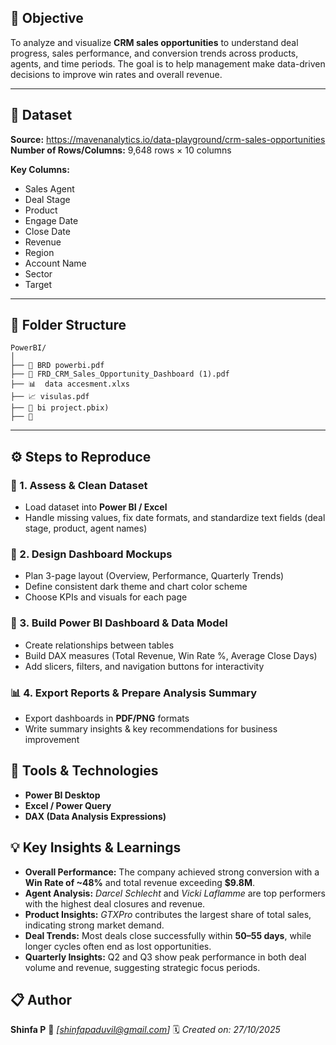 

## 🎯 **Objective**

To analyze and visualize **CRM sales opportunities** to understand deal progress, sales performance, and conversion trends across products, agents, and time periods.
The goal is to help management make data-driven decisions to improve win rates and overall revenue.

---

## 📁 **Dataset**

**Source:** https://mavenanalytics.io/data-playground/crm-sales-opportunities
**Number of Rows/Columns:** 9,648 rows × 10 columns

**Key Columns:**

* Sales Agent
* Deal Stage
* Product
* Engage Date
* Close Date
* Revenue
* Region
* Account Name
* Sector
* Target

---

## 🧱 **Folder Structure**

```
PowerBI/
│
├── 📄 BRD powerbi.pdf         
├── 📄 FRD_CRM_Sales_Opportunity_Dashboard (1).pdf               
├── 📊  data accesment.xlxs
├── 📈 visulas.pdf 
├── 🧮 bi project.pbix)  
├── 📑  
```

---

## ⚙️ **Steps to Reproduce**

### 🧹 1. Assess & Clean Dataset

* Load dataset into **Power BI / Excel**
* Handle missing values, fix date formats, and standardize text fields (deal stage, product, agent names)

### 🎨 2. Design Dashboard Mockups

* Plan 3-page layout (Overview, Performance, Quarterly Trends)
* Define consistent dark theme and chart color scheme
* Choose KPIs and visuals for each page

### 🧮 3. Build Power BI Dashboard & Data Model

* Create relationships between tables
* Build DAX measures (Total Revenue, Win Rate %, Average Close Days)
* Add slicers, filters, and navigation buttons for interactivity

### 📊 4. Export Reports & Prepare Analysis Summary

* Export dashboards in **PDF/PNG** formats
* Write summary insights & key recommendations for business improvement



## 🧠 **Tools & Technologies**

* **Power BI Desktop**
* **Excel / Power Query**
* **DAX (Data Analysis Expressions)**



## 💡 **Key Insights & Learnings**

* **Overall Performance:** The company achieved strong conversion with a **Win Rate of ~48%** and total revenue exceeding **$9.8M**.
* **Agent Analysis:** *Darcel Schlecht* and *Vicki Laflamme* are top performers with the highest deal closures and revenue.
* **Product Insights:** *GTXPro* contributes the largest share of total sales, indicating strong market demand.
* **Deal Trends:** Most deals close successfully within **50–55 days**, while longer cycles often end as lost opportunities.
* **Quarterly Insights:** Q2 and Q3 show peak performance in both deal volume and revenue, suggesting strategic focus periods.



## 📋 **Author**

**Shinfa P**
📧 *[shinfapaduvil@gmail.com]*
🗓️ *Created on: 27/10/2025*


